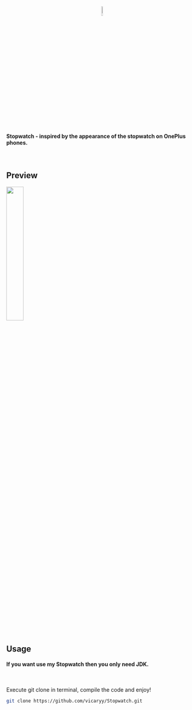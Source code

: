 <h2 align="center">
  <img src="https://i.ibb.co/3pSDV11/stopwatch-logo.png" width="8%">
</h2>

<h4>Stopwatch - inspired by the appearance of the stopwatch on OnePlus phones.</h4>
<br>
<h2>
  Preview
</h2>

<img src="https://i.ibb.co/D913S6n/Zrzut-ekranu-2024-04-25-o-21-46-29.png" width="30%">

<br>
<h2>Usage</h2>
<h4>If you want use my Stopwatch then you only need JDK.</h4>
<br>
<p>Execute git clone in terminal, compile the code and enjoy!</p>

```sh
git clone https://github.com/vicaryy/Stopwatch.git
```
